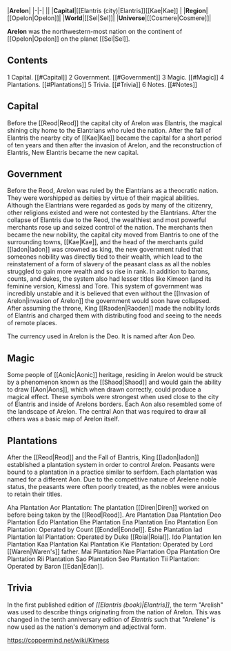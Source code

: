 |**Arelon**|
|-|-|
||
|**Capital**|[[Elantris (city)\|Elantris]][[Kae\|Kae]] |
|**Region**|[[Opelon\|Opelon]]|
|**World**|[[Sel\|Sel]]|
|**Universe**|[[Cosmere\|Cosmere]]|

**Arelon** was the northwestern-most nation on the continent of [[Opelon\|Opelon]] on the planet [[Sel\|Sel]].

## Contents

1 Capital. [[#Capital]] 
2 Government. [[#Government]] 
3 Magic. [[#Magic]] 
4 Plantations. [[#Plantations]] 
5 Trivia. [[#Trivia]] 
6 Notes. [[#Notes]] 


## Capital
Before the [[Reod\|Reod]] the capital city of Arelon was Elantris, the magical shining city home to the Elantrians who ruled the nation. After the fall of Elantris the nearby city of [[Kae\|Kae]] became the capital for a short period of ten years and then after the invasion of Arelon, and the reconstruction of Elantris, New Elantris became the new capital.

## Government
Before the Reod, Arelon was ruled by the Elantrians as a theocratic nation. They were worshipped as deities by virtue of their magical abilities. Although the Elantrians were regarded as gods by many of the citizenry, other religions existed and were not contested by the Elantrians.
After the collapse of Elantris due to the Reod, the wealthiest and most powerful merchants rose up and seized control of the nation. The merchants then became the new nobility, the capital city moved from Elantris to one of the surrounding towns, [[Kae\|Kae]], and the head of the merchants guild [[Iadon\|Iadon]] was crowned as king, the new government ruled that someones nobility was directly tied to their wealth, which lead to the reinstatement of a form of slavery of the peasant class as all the nobles struggled to gain more wealth and so rise in rank. In addition to barons, counts, and dukes, the system also had lesser titles like Kimeon (and its feminine version, Kimess) and Tore. This system of government was incredibly unstable and it is believed that even without the [[Invasion of Arelon\|invasion of Arelon]] the government would soon have collapsed.
After assuming the throne, King [[Raoden\|Raoden]] made the nobility lords of Elantris and charged them with distributing food and seeing to the needs of remote places.

The currency used in Arelon is the Deo. It is named after Aon Deo.

## Magic
Some people of [[Aonic\|Aonic]] heritage, residing in Arelon would be struck by a phenomenon known as the [[Shaod\|Shaod]] and would gain the ability to draw [[Aon\|Aons]], which when drawn correctly, could produce a magical effect. These symbols were strongest when used close to the city of Elantris and inside of Arelons borders. Each Aon also resembled some of the landscape of Arelon. The central Aon that was required to draw all others was a basic map of Arelon itself.

## Plantations
After the [[Reod\|Reod]] and the Fall of Elantris, King [[Iadon\|Iadon]] established a plantation system in order to control Arelon. Peasants were bound to a plantation in a practice similar to serfdom. Each plantation was named for a different Aon. Due to the competitive nature of Arelene noble status, the peasants were often poorly treated, as the nobles were anxious to retain their titles.


Aha Plantation
Aor Plantation: The plantation [[Diren\|Diren]] worked on before being taken by the [[Reod\|Reod]].
Are Plantation
Daa Plantation
Deo Plantation
Edo Plantation
Ehe Plantation
Ena Plantation
Eno Plantation
Eon Plantation: Operated by Count [[Eondel\|Eondel]].
Eshe Plantation
Iad Plantation
Ial Plantation: Operated by Duke [[Roial\|Roial]].
Ido Plantation
Ien Plantation
Kaa Plantation
Kai Plantation
Kie Plantation: Operated by Lord [[Waren\|Waren's]] father.
Mai Plantation
Nae Plantation
Opa Plantation
Ore Plantation
Rii Plantation
Sao Plantation
Seo Plantation
Tii Plantation: Operated by Baron [[Edan\|Edan]].

## Trivia
In the first published edition of *[[Elantris (book)\|Elantris]]*, the term "Arelish" was used to describe things originating from the nation of Arelon. This was changed in the tenth anniversary edition of *Elantris* such that "Arelene" is now used as the nation's demonym and adjectival form.


https://coppermind.net/wiki/Kimess